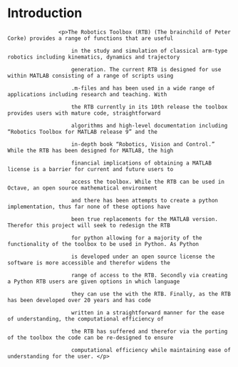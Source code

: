  <h1>Introduction</h1>

                    <p>The Robotics Toolbox (RTB) (The brainchild of Peter Corke) provides a range of functions that are useful

                        in the study and simulation of classical arm-type robotics including kinematics, dynamics and trajectory

                        generation. The current RTB is designed for use within MATLAB consisting of a range of scripts using

                        .m-files and has been used in a wide range of applications including research and teaching. With

                        the RTB currently in its 10th release the toolbox provides users with mature code, straightforward

                        algorithms and high-level documentation including “Robotics Toolbox for MATLAB release 9” and the

                        in-depth book “Robotics, Vision and Control.” While the RTB has been designed for MATLAB, the high

                        financial implications of obtaining a MATLAB license is a barrier for current and future users to

                        access the toolbox. While the RTB can be used in Octave, an open source mathematical environment

                        and there has been attempts to create a python implementation, thus far none of these options have

                        been true replacements for the MATLAB version. Therefor this project will seek to redesign the RTB

                        for python allowing for a majority of the functionality of the toolbox to be used in Python. As Python

                        is developed under an open source license the software is more accessible and therefor widens the

                        range of access to the RTB. Secondly via creating a Python RTB users are given options in which language

                        they can use the with the RTB. Finally, as the RTB has been developed over 20 years and has code

                        written in a straightforward manner for the ease of understanding, the computational efficiency of

                        the RTB has suffered and therefor via the porting of the toolbox the code can be re-designed to ensure

                        computational efficiency while maintaining ease of understanding for the user. </p>
